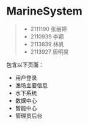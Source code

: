 # MarineSystem
> - 2111190 张丽婷
> - 2110939 李颖
> - 2113839 林帆
> - 2113927 唐明昊

包含以下页面：
- 用户登录
- 渔场主要信息
- 水下系统
- 数据中心
- 智能中心
- 管理员后台